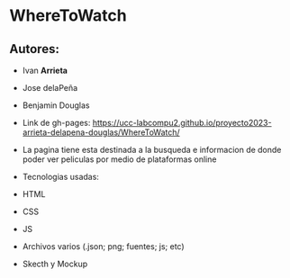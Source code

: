 # WhereToWatch

## Autores:
- Ivan **Arrieta**
- Jose delaPeña
- Benjamin Douglas

- Link de gh-pages: https://ucc-labcompu2.github.io/proyecto2023-arrieta-delapena-douglas/WhereToWatch/

- La pagina tiene esta destinada a la busqueda e informacion de donde poder ver peliculas por medio de plataformas
  online

-  Tecnologias usadas:
-  HTML
-  CSS
-  JS
-  Archivos varios (.json; png; fuentes; js; etc)
-  Skecth y Mockup